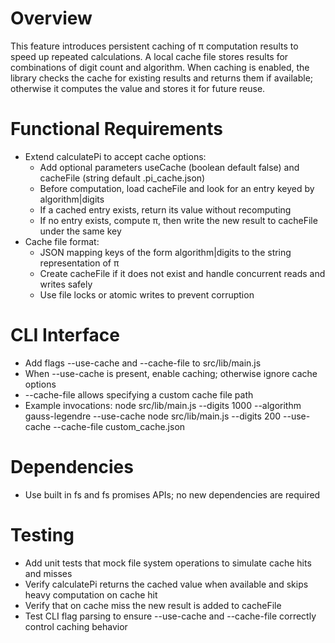 # Overview

This feature introduces persistent caching of π computation results to speed up repeated calculations. A local cache file stores results for combinations of digit count and algorithm. When caching is enabled, the library checks the cache for existing results and returns them if available; otherwise it computes the value and stores it for future reuse.

# Functional Requirements

- Extend calculatePi to accept cache options:
  - Add optional parameters useCache (boolean default false) and cacheFile (string default .pi_cache.json)
  - Before computation, load cacheFile and look for an entry keyed by algorithm|digits
  - If a cached entry exists, return its value without recomputing
  - If no entry exists, compute π, then write the new result to cacheFile under the same key
- Cache file format:
  - JSON mapping keys of the form algorithm|digits to the string representation of π
  - Create cacheFile if it does not exist and handle concurrent reads and writes safely
  - Use file locks or atomic writes to prevent corruption

# CLI Interface

- Add flags --use-cache and --cache-file <path> to src/lib/main.js
- When --use-cache is present, enable caching; otherwise ignore cache options
- --cache-file allows specifying a custom cache file path
- Example invocations:
  node src/lib/main.js --digits 1000 --algorithm gauss-legendre --use-cache
  node src/lib/main.js --digits 200 --use-cache --cache-file custom_cache.json

# Dependencies

- Use built in fs and fs promises APIs; no new dependencies are required

# Testing

- Add unit tests that mock file system operations to simulate cache hits and misses
- Verify calculatePi returns the cached value when available and skips heavy computation on cache hit
- Verify that on cache miss the new result is added to cacheFile
- Test CLI flag parsing to ensure --use-cache and --cache-file correctly control caching behavior